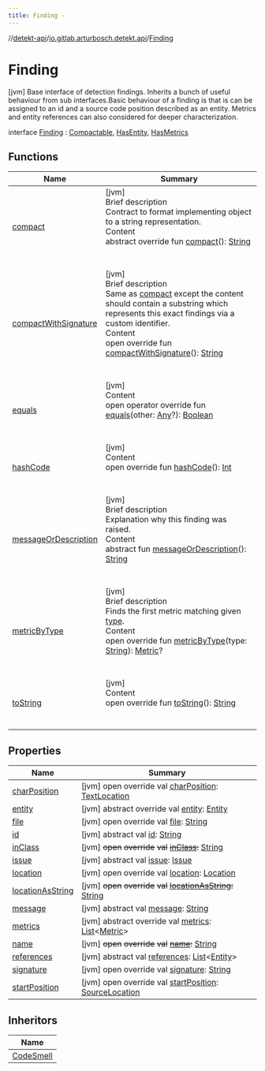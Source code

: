 ```yaml
---
title: Finding -
---
```

//[detekt-api](../../index.md)/[io.gitlab.arturbosch.detekt.api](../index.md)/[Finding](index.md)



# Finding  
 [jvm] Base interface of detection findings. Inherits a bunch of useful behaviour from sub interfaces.Basic behaviour of a finding is that is can be assigned to an id and a source code position described as an entity. Metrics and entity references can also considered for deeper characterization.  
  
interface [Finding](index.md) : [Compactable](../-compactable/index.md), [HasEntity](../-has-entity/index.md), [HasMetrics](../-has-metrics/index.md)   


## Functions  
  
|  Name|  Summary| 
|---|---|
| [compact](../-compactable/compact.md)| [jvm]  <br>Brief description  <br>Contract to format implementing object to a string representation.  <br>Content  <br>abstract override fun [compact](../-compactable/compact.md)(): [String](https://kotlinlang.org/api/latest/jvm/stdlib/kotlin/-string/index.html)  <br><br><br>
| [compactWithSignature](../-compactable/compact-with-signature.md)| [jvm]  <br>Brief description  <br>Same as [compact]() except the content should contain a substring which represents this exact findings via a custom identifier.  <br>Content  <br>open override fun [compactWithSignature](../-compactable/compact-with-signature.md)(): [String](https://kotlinlang.org/api/latest/jvm/stdlib/kotlin/-string/index.html)  <br><br><br>
| [equals](https://kotlinlang.org/api/latest/jvm/stdlib/kotlin/-any/equals.html)| [jvm]  <br>Content  <br>open operator override fun [equals](https://kotlinlang.org/api/latest/jvm/stdlib/kotlin/-any/equals.html)(other: [Any](https://kotlinlang.org/api/latest/jvm/stdlib/kotlin/-any/index.html)?): [Boolean](https://kotlinlang.org/api/latest/jvm/stdlib/kotlin/-boolean/index.html)  <br><br><br>
| [hashCode](https://kotlinlang.org/api/latest/jvm/stdlib/kotlin/-any/hash-code.html)| [jvm]  <br>Content  <br>open override fun [hashCode](https://kotlinlang.org/api/latest/jvm/stdlib/kotlin/-any/hash-code.html)(): [Int](https://kotlinlang.org/api/latest/jvm/stdlib/kotlin/-int/index.html)  <br><br><br>
| [messageOrDescription](message-or-description.md)| [jvm]  <br>Brief description  <br>Explanation why this finding was raised.  <br>Content  <br>abstract fun [messageOrDescription](message-or-description.md)(): [String](https://kotlinlang.org/api/latest/jvm/stdlib/kotlin/-string/index.html)  <br><br><br>
| [metricByType](../-has-metrics/metric-by-type.md)| [jvm]  <br>Brief description  <br>Finds the first metric matching given [type]().  <br>Content  <br>open override fun [metricByType](../-has-metrics/metric-by-type.md)(type: [String](https://kotlinlang.org/api/latest/jvm/stdlib/kotlin/-string/index.html)): [Metric](../-metric/index.md)?  <br><br><br>
| [toString](https://kotlinlang.org/api/latest/jvm/stdlib/kotlin/-any/to-string.html)| [jvm]  <br>Content  <br>open override fun [toString](https://kotlinlang.org/api/latest/jvm/stdlib/kotlin/-any/to-string.html)(): [String](https://kotlinlang.org/api/latest/jvm/stdlib/kotlin/-string/index.html)  <br><br><br>


## Properties  
  
|  Name|  Summary| 
|---|---|
| [charPosition](index.md#io.gitlab.arturbosch.detekt.api/Finding/charPosition/#/PointingToDeclaration/)|  [jvm] open override val [charPosition](index.md#io.gitlab.arturbosch.detekt.api/Finding/charPosition/#/PointingToDeclaration/): [TextLocation](../-text-location/index.md)   <br>
| [entity](index.md#io.gitlab.arturbosch.detekt.api/Finding/entity/#/PointingToDeclaration/)|  [jvm] abstract override val [entity](index.md#io.gitlab.arturbosch.detekt.api/Finding/entity/#/PointingToDeclaration/): [Entity](../-entity/index.md)   <br>
| [file](index.md#io.gitlab.arturbosch.detekt.api/Finding/file/#/PointingToDeclaration/)|  [jvm] open override val [file](index.md#io.gitlab.arturbosch.detekt.api/Finding/file/#/PointingToDeclaration/): [String](https://kotlinlang.org/api/latest/jvm/stdlib/kotlin/-string/index.html)   <br>
| [id](index.md#io.gitlab.arturbosch.detekt.api/Finding/id/#/PointingToDeclaration/)|  [jvm] abstract val [id](index.md#io.gitlab.arturbosch.detekt.api/Finding/id/#/PointingToDeclaration/): [String](https://kotlinlang.org/api/latest/jvm/stdlib/kotlin/-string/index.html)   <br>
| [inClass](index.md#io.gitlab.arturbosch.detekt.api/Finding/inClass/#/PointingToDeclaration/)|  [jvm] ~~open~~ ~~override~~ ~~val~~ [~~inClass~~](index.md#io.gitlab.arturbosch.detekt.api/Finding/inClass/#/PointingToDeclaration/)~~:~~ [String](https://kotlinlang.org/api/latest/jvm/stdlib/kotlin/-string/index.html)   <br>
| [issue](index.md#io.gitlab.arturbosch.detekt.api/Finding/issue/#/PointingToDeclaration/)|  [jvm] abstract val [issue](index.md#io.gitlab.arturbosch.detekt.api/Finding/issue/#/PointingToDeclaration/): [Issue](../-issue/index.md)   <br>
| [location](index.md#io.gitlab.arturbosch.detekt.api/Finding/location/#/PointingToDeclaration/)|  [jvm] open override val [location](index.md#io.gitlab.arturbosch.detekt.api/Finding/location/#/PointingToDeclaration/): [Location](../-location/index.md)   <br>
| [locationAsString](index.md#io.gitlab.arturbosch.detekt.api/Finding/locationAsString/#/PointingToDeclaration/)|  [jvm] ~~open~~ ~~override~~ ~~val~~ [~~locationAsString~~](index.md#io.gitlab.arturbosch.detekt.api/Finding/locationAsString/#/PointingToDeclaration/)~~:~~ [String](https://kotlinlang.org/api/latest/jvm/stdlib/kotlin/-string/index.html)   <br>
| [message](index.md#io.gitlab.arturbosch.detekt.api/Finding/message/#/PointingToDeclaration/)|  [jvm] abstract val [message](index.md#io.gitlab.arturbosch.detekt.api/Finding/message/#/PointingToDeclaration/): [String](https://kotlinlang.org/api/latest/jvm/stdlib/kotlin/-string/index.html)   <br>
| [metrics](index.md#io.gitlab.arturbosch.detekt.api/Finding/metrics/#/PointingToDeclaration/)|  [jvm] abstract override val [metrics](index.md#io.gitlab.arturbosch.detekt.api/Finding/metrics/#/PointingToDeclaration/): [List](https://kotlinlang.org/api/latest/jvm/stdlib/kotlin.collections/-list/index.html)<[Metric](../-metric/index.md)>   <br>
| [name](index.md#io.gitlab.arturbosch.detekt.api/Finding/name/#/PointingToDeclaration/)|  [jvm] ~~open~~ ~~override~~ ~~val~~ [~~name~~](index.md#io.gitlab.arturbosch.detekt.api/Finding/name/#/PointingToDeclaration/)~~:~~ [String](https://kotlinlang.org/api/latest/jvm/stdlib/kotlin/-string/index.html)   <br>
| [references](index.md#io.gitlab.arturbosch.detekt.api/Finding/references/#/PointingToDeclaration/)|  [jvm] abstract val [references](index.md#io.gitlab.arturbosch.detekt.api/Finding/references/#/PointingToDeclaration/): [List](https://kotlinlang.org/api/latest/jvm/stdlib/kotlin.collections/-list/index.html)<[Entity](../-entity/index.md)>   <br>
| [signature](index.md#io.gitlab.arturbosch.detekt.api/Finding/signature/#/PointingToDeclaration/)|  [jvm] open override val [signature](index.md#io.gitlab.arturbosch.detekt.api/Finding/signature/#/PointingToDeclaration/): [String](https://kotlinlang.org/api/latest/jvm/stdlib/kotlin/-string/index.html)   <br>
| [startPosition](index.md#io.gitlab.arturbosch.detekt.api/Finding/startPosition/#/PointingToDeclaration/)|  [jvm] open override val [startPosition](index.md#io.gitlab.arturbosch.detekt.api/Finding/startPosition/#/PointingToDeclaration/): [SourceLocation](../-source-location/index.md)   <br>


## Inheritors  
  
|  Name| 
|---|
| [CodeSmell](../-code-smell/index.md)

